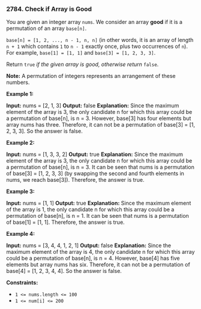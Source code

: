 ### 2784\. Check if Array is Good

You are given an integer array `nums`. We consider an array **good** if it is a permutation of an array `base[n]`.

`base[n] = [1, 2, ..., n - 1, n, n]` (in other words, it is an array of length `n + 1` which contains `1` to `n - 1` exactly once, plus two occurrences of `n`). For example, `base[1] = [1, 1]` and `base[3] = [1, 2, 3, 3]`.

Return `true` _if the given array is good, otherwise return_ `false`.

**Note:** A permutation of integers represents an arrangement of these numbers.

**Example 1:**

**Input:** nums = \[2, 1, 3\]
**Output:** false
**Explanation:** Since the maximum element of the array is 3, the only candidate n for which this array could be a permutation of base\[n\], is n = 3. However, base\[3\] has four elements but array nums has three. Therefore, it can not be a permutation of base\[3\] = \[1, 2, 3, 3\]. So the answer is false.

**Example 2:**

**Input:** nums = \[1, 3, 3, 2\]
**Output:** true
**Explanation:** Since the maximum element of the array is 3, the only candidate n for which this array could be a permutation of base\[n\], is n = 3. It can be seen that nums is a permutation of base\[3\] = \[1, 2, 3, 3\] (by swapping the second and fourth elements in nums, we reach base\[3\]). Therefore, the answer is true.

**Example 3:**

**Input:** nums = \[1, 1\]
**Output:** true
**Explanation:** Since the maximum element of the array is 1, the only candidate n for which this array could be a permutation of base\[n\], is n = 1. It can be seen that nums is a permutation of base\[1\] = \[1, 1\]. Therefore, the answer is true.

**Example 4:**

**Input:** nums = \[3, 4, 4, 1, 2, 1\]
**Output:** false
**Explanation:** Since the maximum element of the array is 4, the only candidate n for which this array could be a permutation of base\[n\], is n = 4. However, base\[4\] has five elements but array nums has six. Therefore, it can not be a permutation of base\[4\] = \[1, 2, 3, 4, 4\]. So the answer is false.

**Constraints:**

*   `1 <= nums.length <= 100`
*   `1 <= num[i] <= 200`
